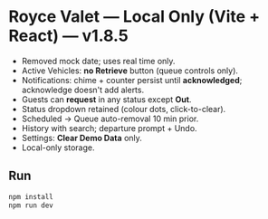 # Royce Valet — Local Only (Vite + React) — v1.8.5
- Removed mock date; uses real time only.
- Active Vehicles: **no Retrieve** button (queue controls only).
- Notifications: chime + counter persist until **acknowledged**; acknowledge doesn't add alerts.
- Guests can **request** in any status except **Out**.
- Status dropdown retained (colour dots, click-to-clear).
- Scheduled → Queue auto-removal 10 min prior.
- History with search; departure prompt + Undo.
- Settings: **Clear Demo Data** only.
- Local-only storage.

## Run
```bash
npm install
npm run dev
```
